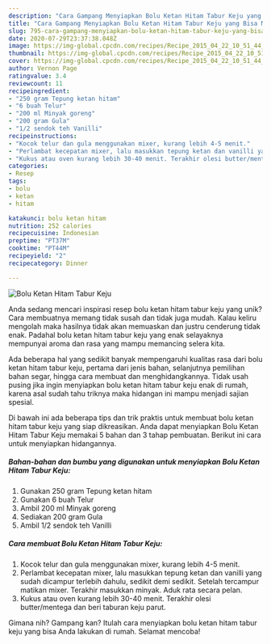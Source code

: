 ```yaml
---
description: "Cara Gampang Menyiapkan Bolu Ketan Hitam Tabur Keju yang Bisa Manjain Lidah"
title: "Cara Gampang Menyiapkan Bolu Ketan Hitam Tabur Keju yang Bisa Manjain Lidah"
slug: 795-cara-gampang-menyiapkan-bolu-ketan-hitam-tabur-keju-yang-bisa-manjain-lidah
date: 2020-07-29T23:37:38.048Z
image: https://img-global.cpcdn.com/recipes/Recipe_2015_04_22_10_51_44_342_f3624e9a76c868ef8112/751x532cq70/bolu-ketan-hitam-tabur-keju-foto-resep-utama.jpg
thumbnail: https://img-global.cpcdn.com/recipes/Recipe_2015_04_22_10_51_44_342_f3624e9a76c868ef8112/751x532cq70/bolu-ketan-hitam-tabur-keju-foto-resep-utama.jpg
cover: https://img-global.cpcdn.com/recipes/Recipe_2015_04_22_10_51_44_342_f3624e9a76c868ef8112/751x532cq70/bolu-ketan-hitam-tabur-keju-foto-resep-utama.jpg
author: Vernon Page
ratingvalue: 3.4
reviewcount: 11
recipeingredient:
- "250 gram Tepung ketan hitam"
- "6 buah Telur"
- "200 ml Minyak goreng"
- "200 gram Gula"
- "1/2 sendok teh Vanilli"
recipeinstructions:
- "Kocok telur dan gula menggunakan mixer, kurang lebih 4-5 menit."
- "Perlambat kecepatan mixer, lalu masukkan tepung ketan dan vanilli yang sudah dicampur terlebih dahulu, sedikit demi sedikit. Setelah tercampur matikan mixer. Terakhir masukkan minyak. Aduk rata secara pelan."
- "Kukus atau oven kurang lebih 30-40 menit. Terakhir olesi butter/mentega dan beri taburan keju parut."
categories:
- Resep
tags:
- bolu
- ketan
- hitam

katakunci: bolu ketan hitam 
nutrition: 252 calories
recipecuisine: Indonesian
preptime: "PT37M"
cooktime: "PT44M"
recipeyield: "2"
recipecategory: Dinner

---
```



![Bolu Ketan Hitam Tabur Keju](https://img-global.cpcdn.com/recipes/Recipe_2015_04_22_10_51_44_342_f3624e9a76c868ef8112/751x532cq70/bolu-ketan-hitam-tabur-keju-foto-resep-utama.jpg)

Anda sedang mencari inspirasi resep bolu ketan hitam tabur keju yang unik? Cara membuatnya memang tidak susah dan tidak juga mudah. Kalau keliru mengolah maka hasilnya tidak akan memuaskan dan justru cenderung tidak enak. Padahal bolu ketan hitam tabur keju yang enak selayaknya mempunyai aroma dan rasa yang mampu memancing selera kita.

Ada beberapa hal yang sedikit banyak mempengaruhi kualitas rasa dari bolu ketan hitam tabur keju, pertama dari jenis bahan, selanjutnya pemilihan bahan segar, hingga cara membuat dan menghidangkannya. Tidak usah pusing jika ingin menyiapkan bolu ketan hitam tabur keju enak di rumah, karena asal sudah tahu triknya maka hidangan ini mampu menjadi sajian spesial.




Di bawah ini ada beberapa tips dan trik praktis untuk membuat bolu ketan hitam tabur keju yang siap dikreasikan. Anda dapat menyiapkan Bolu Ketan Hitam Tabur Keju memakai 5 bahan dan 3 tahap pembuatan. Berikut ini cara untuk menyiapkan hidangannya.

<!--inarticleads1-->

##### Bahan-bahan dan bumbu yang digunakan untuk menyiapkan Bolu Ketan Hitam Tabur Keju:

1. Gunakan 250 gram Tepung ketan hitam
1. Gunakan 6 buah Telur
1. Ambil 200 ml Minyak goreng
1. Sediakan 200 gram Gula
1. Ambil 1/2 sendok teh Vanilli




<!--inarticleads2-->

##### Cara membuat Bolu Ketan Hitam Tabur Keju:

1. Kocok telur dan gula menggunakan mixer, kurang lebih 4-5 menit.
1. Perlambat kecepatan mixer, lalu masukkan tepung ketan dan vanilli yang sudah dicampur terlebih dahulu, sedikit demi sedikit. Setelah tercampur matikan mixer. Terakhir masukkan minyak. Aduk rata secara pelan.
1. Kukus atau oven kurang lebih 30-40 menit. Terakhir olesi butter/mentega dan beri taburan keju parut.




Gimana nih? Gampang kan? Itulah cara menyiapkan bolu ketan hitam tabur keju yang bisa Anda lakukan di rumah. Selamat mencoba!
